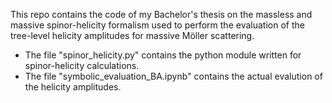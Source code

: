 This repo contains the code of my Bachelor's thesis on the massless and massive spinor-helicity formalism used to perform the evaluation of the tree-level helicity amplitudes for massive Möller scattering. 
- The file "spinor_helicity.py" contains the python module written for spinor-helicity calculations.
- The file "symbolic_evaluation_BA.ipynb" contains the actual evalution of the helicity amplitudes.
